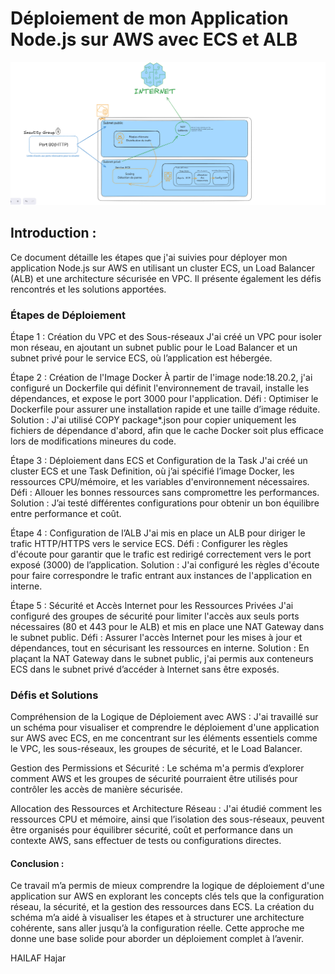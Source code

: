 # Déploiement de mon Application Node.js sur AWS avec ECS et ALB
![Schéma du déploiement AWS](/app/public/images/schemaAWS.png)

## Introduction :
Ce document détaille les étapes que j'ai suivies pour déployer mon application Node.js sur AWS en utilisant un cluster ECS, un Load Balancer (ALB) et une architecture sécurisée en VPC. Il présente également les défis rencontrés et les solutions apportées.

###  Étapes de Déploiement
Étape 1 : Création du VPC et des Sous-réseaux
J'ai créé un VPC pour isoler mon réseau, en ajoutant un subnet public pour le Load Balancer et un subnet privé pour le service ECS, où l’application est hébergée.

Étape 2 : Création de l'Image Docker
À partir de l'image node:18.20.2, j'ai configuré un Dockerfile qui définit l'environnement de travail, installe les dépendances, et expose le port 3000 pour l'application.
Défi : Optimiser le Dockerfile pour assurer une installation rapide et une taille d’image réduite.
Solution : J'ai utilisé COPY package*.json pour copier uniquement les fichiers de dépendance d'abord, afin que le cache Docker soit plus efficace lors de modifications mineures du code.

Étape 3 : Déploiement dans ECS et Configuration de la Task
J'ai créé un cluster ECS et une Task Definition, où j’ai spécifié l’image Docker, les ressources CPU/mémoire, et les variables d'environnement nécessaires.
Défi : Allouer les bonnes ressources sans compromettre les performances.
Solution : J’ai testé différentes configurations pour obtenir un bon équilibre entre performance et coût.

Étape 4 : Configuration de l’ALB
J'ai mis en place un ALB pour diriger le trafic HTTP/HTTPS vers le service ECS.
Défi : Configurer les règles d'écoute pour garantir que le trafic est redirigé correctement vers le port exposé (3000) de l’application.
Solution : J'ai configuré les règles d'écoute pour faire correspondre le trafic entrant aux instances de l'application en interne.

Étape 5 : Sécurité et Accès Internet pour les Ressources Privées
J'ai configuré des groupes de sécurité pour limiter l'accès aux seuls ports nécessaires (80 et 443 pour le ALB) et mis en place une NAT Gateway dans le subnet public.
Défi : Assurer l'accès Internet pour les mises à jour et dépendances, tout en sécurisant les ressources en interne.
Solution : En plaçant la NAT Gateway dans le subnet public, j'ai permis aux conteneurs ECS dans le subnet privé d’accéder à Internet sans être exposés.


### Défis et Solutions
Compréhension de la Logique de Déploiement avec AWS : J'ai travaillé sur un schéma pour visualiser et comprendre le déploiement d'une application sur AWS avec ECS, en me concentrant sur les éléments essentiels comme le VPC, les sous-réseaux, les groupes de sécurité, et le Load Balancer.

Gestion des Permissions et Sécurité : Le schéma m'a permis d’explorer comment AWS et les groupes de sécurité pourraient être utilisés pour contrôler les accès de manière sécurisée.

Allocation des Ressources et Architecture Réseau : J'ai étudié comment les ressources CPU et mémoire, ainsi que l’isolation des sous-réseaux, peuvent être organisés pour équilibrer sécurité, coût et performance dans un contexte AWS, sans effectuer de tests ou configurations directes.

#### Conclusion :
Ce travail m’a permis de mieux comprendre la logique de déploiement d'une application sur AWS en explorant les concepts clés tels que la configuration réseau, la sécurité, et la gestion des ressources dans ECS. La création du schéma m’a aidé à visualiser les étapes et à structurer une architecture cohérente, sans aller jusqu’à la configuration réelle. Cette approche me donne une base solide pour aborder un déploiement complet à l’avenir.

HAILAF Hajar

